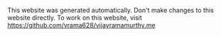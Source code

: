 This website was generated automatically.
Don't make changes to this website directly.
To work on this website, visit https://github.com/vrama628/vijayramamurthy.me